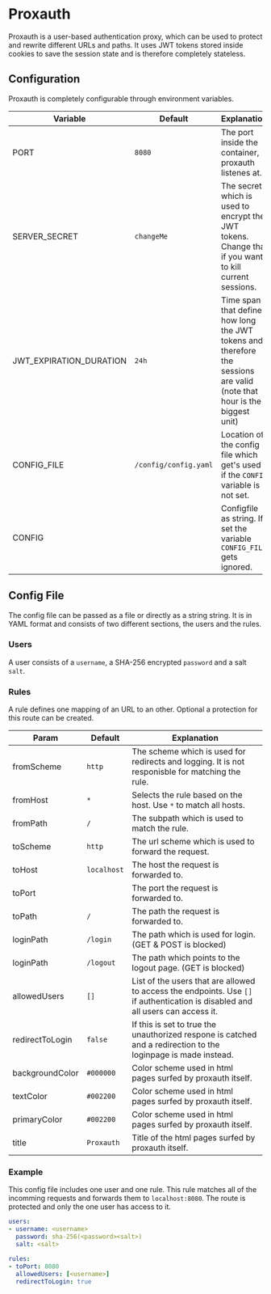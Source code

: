 # Proxauth

Proxauth is a user-based authentication proxy, which can be used to protect and rewrite different URLs and paths.
It uses JWT tokens stored inside cookies to save the session state and is therefore completely stateless.

## Configuration

Proxauth is completely configurable through environment variables.

|Variable|Default|Explanation|
|-|-|-|
|PORT|`8080`|The port inside the container, proxauth listenes at.|
|SERVER_SECRET|`changeMe`|The secret which is used to encrypt the JWT tokens. Change that if you want to kill current sessions.|
|JWT_EXPIRATION_DURATION|`24h`|Time span that defines how long the JWT tokens and therefore the sessions are valid (note that hour is the biggest unit)|
|CONFIG_FILE|`/config/config.yaml`|Location of the config file which get's used if the `CONFIG` variable is not set.|
|CONFIG||Configfile as string. If set the variable `CONFIG_FILE` gets ignored.|

## Config File

The config file can be passed as a file or directly as a string string.
It is in YAML format and consists of two different sections, the users and the rules.

### Users

A user consists of a `username`, a SHA-256 encrypted `password` and a salt `salt`.

### Rules

A rule defines one mapping of an URL to an other.
Optional a protection for this route can be created.

|Param|Default|Explanation|
|-|-|-|
|fromScheme|`http`|The scheme which is used for redirects and logging. It is not responisble for matching the rule.|
|fromHost|`*`|Selects the rule based on the host. Use `*` to match all hosts.|
|fromPath|`/`|The subpath which is used to match the rule.|
|toScheme|`http`|The url scheme which is used to forward the request.|
|toHost|`localhost`|The host the request is forwarded to.|
|toPort||The port the request is forwarded to.|
|toPath|`/`|The path the request is forwarded to.|
|loginPath|`/login`|The path which is used for login. (GET & POST is blocked)|
|loginPath|`/logout`|The path which points to the logout page. (GET is blocked)|
|allowedUsers|`[]`|List of the users that are allowed to access the endpoints. Use `[]` if authentication is disabled and all users can access it.|
|redirectToLogin|`false`|If this is set to true the unauthorized respone is catched and a redirection to the loginpage is made instead.|
|backgroundColor|`#000000`|Color scheme used in html pages surfed by proxauth itself.|
|textColor|`#002200`|Color scheme used in html pages surfed by proxauth itself.|
|primaryColor|`#002200`|Color scheme used in html pages surfed by proxauth itself.|
|title|`Proxauth`|Title of the html pages surfed by proxauth itself.|

### Example

This config file includes one user and one rule.
This rule matches all of the incomming requests and forwards them to `localhost:8080`.
The route is protected and only the one user has access to it.

```yaml
users:
- username: <username>
  password: sha-256(<password><salt>)
  salt: <salt>

rules:
- toPort: 8080
  allowedUsers: [<username>]
  redirectToLogin: true
```